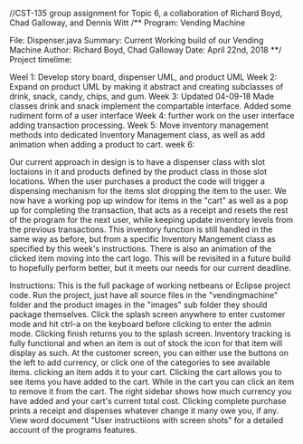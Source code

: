//CST-135 group assignment for Topic 6, a collaboration of Richard Boyd, Chad Galloway, and Dennis Witt /** Program: Vending Machine

File: Dispenser.java
Summary: Current Working build of our Vending Machine
Author: Richard Boyd, Chad Galloway
Date: April 22nd, 2018 **/
Project timelime:

Weel 1: Develop story board, dispenser UML, and product UML 
Week 2: Expand on product UML by making it abstract and creating subclasses of drink, snack, candy, chips, and gum. 
Week 3: Updated 04-09-18 Made classes drink and snack implement the compartable interface. Added some rudiment form of a user interface 
Week 4: further work on the user interface adding transaction processing.
Week 5: Move inventory management methods into dedicated Inventory Management class, as well as add animation when adding a product to cart.
week 6:

Our current approach in design is to have a dispenser class with slot loctaions in it and products defined by the product class in those slot locations. When the user purchases a product the code will trigger a dispensing mechanism for the items slot dropping the item to the user. We now have a working pop up window for items in the "cart" as well as a pop up for completing the transaction, that acts as a receipt and resets the rest of the program for the next user, while keeping update inventory levels from the previous transactions. This inventory function is still handled in the same way as before, but from a specific Inventory Mangement class as specified by this week's instructions. There is also an animation of the clicked item moving into the cart logo. This will be revisited in a future build to hopefully perform better, but it meets our needs for our current deadline.

Instructions: This is the full package of working netbeans or Eclipse project code. Run the project, just have all source files in the "vendingmachine" folder and the product images in the "images" sub folder they should package themselves. Click the splash screen anywhere to enter customer mode and hit ctrl-a on the keyboard before clicking to enter the admin mode. Clicking finish returns you to the splash screen. Inventory tracking is fully functional and when an item is out of stock the icon for that item will display as such. At the customer screen, you can either use the buttons on the left to add currency, or click one of the categories to see available items. clicking an item adds it to your cart. Clicking the cart allows you to see items you have added to the cart. While in the cart you can click an item to remove it from the cart. The right sidebar shows how much currency you have added and your cart's current total cost. Clicking complete purchase prints a receipt and dispenses whatever change it many owe you, if any.
 View word document "User instructiions with screen shots" for a detailed account of the programs features.